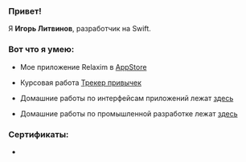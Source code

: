 ### Привет!

Я **Игорь Литвинов**, разработчик на Swift.


### Вот что я умею:

* Мое приложение Relaxim в [AppStore](https://apps.apple.com/us/app/relaxim/id6456844054)

* Курсовая работа [Трекер привычек](https://github.com/sgarista/MyHabits)

* Домашние работы по интерфейсам приложений лежат [здесь](https://github.com/sgarista/ios-homeworks/tree/develop-iosui)

* Домашние работы по промышленной разработке лежат [здесь](https://github.com/sgarista/ios-homeworks/tree/develop-iosint)


### Сертификаты:

* 
